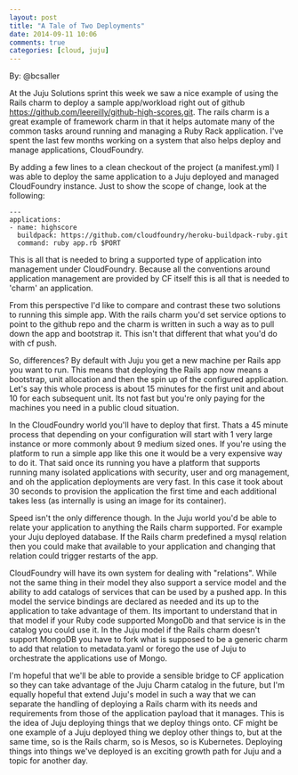 ```yaml
---
layout: post
title: "A Tale of Two Deployments"
date: 2014-09-11 10:06
comments: true
categories: [cloud, juju]
---
```


By: @bcsaller

At the Juju Solutions sprint this week we saw a nice example of using the Rails
charm to deploy a sample app/workload right out of github
<https://github.com/leereilly/github-high-scores.git>. The rails charm is a
great example of framework charm in that it helps automate many of the common
tasks around running and managing a Ruby Rack application. I've spent the last few
months working on a system that also helps deploy and manage applications,
CloudFoundry.

By adding a few lines to a clean checkout of the project (a manifest.yml) I was
able to deploy the same application to a Juju deployed and managed CloudFoundry
instance. Just to show the scope of change, look at the following:

    ---
    applications:
    - name: highscore
      buildpack: https://github.com/cloudfoundry/heroku-buildpack-ruby.git
      command: ruby app.rb $PORT


This is all that is needed to bring a supported type of application into
management under CloudFoundry. Because all the conventions around application
management are provided by CF itself this is all that is needed to 'charm' an
application.

From this perspective I'd like to compare and contrast these two solutions to
running this simple app. With the rails charm you'd set service options to
point to the github repo and the charm is written in such a way as to pull down
the app and bootstrap it. This isn't that different that what you'd do with cf
push.

So, differences? By default with Juju you get a new machine per Rails app you
want to run. This means that deploying the Rails app now means a bootstrap,
unit allocation and then the spin up of the configured application. Let's say
this whole process is about 15 minutes for the first unit and about 10 for each
subsequent unit. Its not fast but you're only paying for the machines you need
in a public cloud situation.

In the CloudFoundry world you'll have to deploy that first. Thats a 45 minute
process that depending on your configuration will start with 1 very large
instance or more commonly about 9 medium sized ones. If you're using the
platform to run a simple app like this one it would be a very expensive way to
do it. That said once its running you have a platform that supports running
many isolated applications with security, user and org management, and oh the
application deployments are very fast. In this case it took about 30 seconds to
provision the application the first time and each additional takes less (as
internally is using an image for its container).

Speed isn't the only difference though. In the Juju world you'd be able to
relate your application to anything the Rails charm supported. For example your
Juju deployed database. If the Rails charm predefined a mysql relation then you
could make that available to your application and changing that relation could
trigger restarts of the app.

CloudFoundry will have its own system for dealing with "relations". While not
the same thing in their model they also support a service model and the ability
to add catalogs of services that can be used by a pushed app. In this model the
service bindings are declared as needed and its up to the application to take
advantage of them. Its important to understand that in that model if your Ruby
code supported MongoDb and that service is in the catalog you could use it. In
the Juju model if the Rails charm doesn't support MongoDB you have to fork what
is supposed to be a generic charm to add that relation to metadata.yaml or
forego the use of Juju to orchestrate the applications use of Mongo.

I'm hopeful that we'll be able to provide a sensible bridge to CF application
so they can take advantage of the Juju Charm catalog in the future, but I'm
equally hopeful that extend Juju's model in such a way that we can separate the
handling of deploying a Rails charm with its needs and requirements from those
of the application payload that it manages. This is the idea of Juju deploying
things that we deploy things onto. CF might be one example of a Juju deployed
thing we deploy other things to, but at the same time, so is the Rails charm,
so is Mesos, so is Kubernetes. Deploying things into things we've deployed is
an exciting growth path for Juju and a topic for another day.
